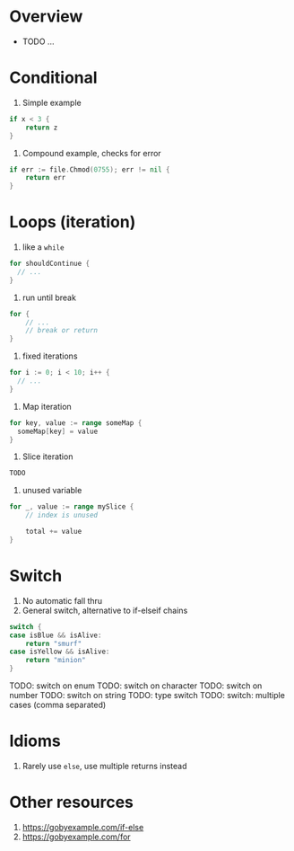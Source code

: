 # Overview
- TODO ...


# Conditional
1. Simple example
```go
if x < 3 {
    return z
}
```

1. Compound example, checks for error
```go
if err := file.Chmod(0755); err != nil {
    return err
}
```

# Loops (iteration)
1. like a `while`
```go
for shouldContinue {
  // ...
}
```
1. run until break
```go
for {
    // ...
    // break or return
}
```
1. fixed iterations
```go
for i := 0; i < 10; i++ {
  // ...
}
```
1. Map iteration
```go
for key, value := range someMap {
  someMap[key] = value
}
```
1. Slice iteration
```go
TODO
```
1. unused variable
```go
for _, value := range mySlice {
    // index is unused

    total += value
}
```

# Switch
1. No automatic fall thru
1. General switch, alternative to if-elseif chains
```go
switch {
case isBlue && isAlive:
    return "smurf"
case isYellow && isAlive:
    return "minion"
}
```

TODO: switch on enum
TODO: switch on character
TODO: switch on number
TODO: switch on string
TODO: type switch
TODO: switch: multiple cases (comma separated)


# Idioms
1. Rarely use `else`, use multiple returns instead


# Other resources
1. https://gobyexample.com/if-else
1. https://gobyexample.com/for

